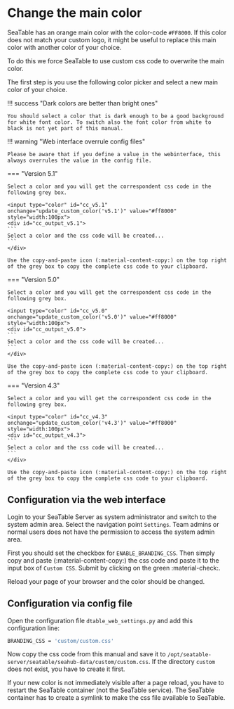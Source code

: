 # Change the main color

SeaTable has an orange main color with the color-code `#FF8000`. If this color does not match your custom logo, it might be useful to replace this main color with another color of your choice.

To do this we force SeaTable to use custom css code to overwrite the main color.

The first step is you use the following color picker and select a new main color of your choice.

!!! success "Dark colors are better than bright ones"

    You should select a color that is dark enough to be a good background for white font color. To switch also the font color from white to black is not yet part of this manual.

!!! warning "Web interface overrule config files"

    Please be aware that if you define a value in the webinterface, this always overrules the value in the config file.

=== "Version 5.1"

    Select a color and you will get the correspondent css code in the following grey box.

    <input type="color" id="cc_v5.1" onchange="update_custom_color('v5.1')" value="#ff8000" style="width:100px">
    <div id="cc_output_v5.1">
    ```
    Select a color and the css code will be created...
    ```
    </div>

    Use the copy-and-paste icon (:material-content-copy:) on the top right of the grey box to copy the complete css code to your clipboard.

=== "Version 5.0"

    Select a color and you will get the correspondent css code in the following grey box.

    <input type="color" id="cc_v5.0" onchange="update_custom_color('v5.0')" value="#ff8000" style="width:100px">
    <div id="cc_output_v5.0">
    ```
    Select a color and the css code will be created...
    ```
    </div>

    Use the copy-and-paste icon (:material-content-copy:) on the top right of the grey box to copy the complete css code to your clipboard.

=== "Version 4.3"

    Select a color and you will get the correspondent css code in the following grey box.

    <input type="color" id="cc_v4.3" onchange="update_custom_color('v4.3')" value="#ff8000" style="width:100px">
    <div id="cc_output_v4.3">
    ```
    Select a color and the css code will be created...
    ```
    </div>

    Use the copy-and-paste icon (:material-content-copy:) on the top right of the grey box to copy the complete css code to your clipboard.

## Configuration via the web interface

Login to your SeaTable Server as system administrator and switch to the system admin area. Select the navigation point `Settings`. Team admins or normal users does not have the permission to access the system admin area.

First you should set the checkbox for `ENABLE_BRANDING_CSS`. Then simply copy and paste (:material-content-copy:) the css code and paste it to the input box of `Custom CSS`. Submit by clicking on the green :material-check:.

Reload your page of your browser and the color should be changed.

## Configuration via config file

Open the configuration file `dtable_web_settings.py` and add this configuration line:

```bash
BRANDING_CSS = 'custom/custom.css'
```

Now copy the css code from this manual and save it to `/opt/seatable-server/seatable/seahub-data/custom/custom.css`. If the directory `custom` does not exist, you have to create it first.

If your new color is not immediately visible after a page reload, you have to restart the SeaTable container (not the SeaTable service).
The SeaTable container has to create a symlink to make the css file available to SeaTable.
